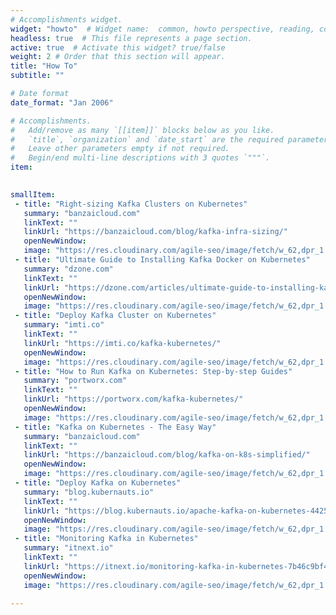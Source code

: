 ```yaml
---
# Accomplishments widget.
widget: "howto"  # Widget name:  common, howto perspective, reading, cd-with-jenkins-and-docker  etc
headless: true  # This file represents a page section.
active: true  # Activate this widget? true/false
weight: 2 # Order that this section will appear.
title: "How To"
subtitle: ""

# Date format
date_format: "Jan 2006"

# Accomplishments.
#   Add/remove as many `[[item]]` blocks below as you like.
#   `title`, `organization` and `date_start` are the required parameters.
#   Leave other parameters empty if not required.
#   Begin/end multi-line descriptions with 3 quotes `"""`.
item:
 

smallItem: 
 - title: "Right-sizing Kafka Clusters on Kubernetes"
   summary: "banzaicloud.com"
   linkText: ""
   linkUrl: "https://banzaicloud.com/blog/kafka-infra-sizing/"
   openNewWindow: 
   image: "https://res.cloudinary.com/agile-seo/image/fetch/w_62,dpr_1.0,d_blank_am8gzx.png/https%3A%2F%2Flogo.clearbit.com%2Fbanzaicloud.com%3Fsize%3D250" 
 - title: "Ultimate Guide to Installing Kafka Docker on Kubernetes"
   summary: "dzone.com"
   linkText: ""
   linkUrl: "https://dzone.com/articles/ultimate-guide-to-installing-kafka-docker-on-kuber"
   openNewWindow: 
   image: "https://res.cloudinary.com/agile-seo/image/fetch/w_62,dpr_1.0,d_blank_am8gzx.png/https%3A%2F%2Flogo.clearbit.com%2Fdzone.com%3Fsize%3D250" 
 - title: "Deploy Kafka Cluster on Kubernetes"
   summary: "imti.co"
   linkText: ""
   linkUrl: "https://imti.co/kafka-kubernetes/"
   openNewWindow: 
   image: "https://res.cloudinary.com/agile-seo/image/fetch/w_62,dpr_1.0,d_blank_am8gzx.png/https%3A%2F%2Flogo.clearbit.com%2Fimti.co%3Fsize%3D250" 
 - title: "How to Run Kafka on Kubernetes: Step-by-step Guides"
   summary: "portworx.com"
   linkText: ""
   linkUrl: "https://portworx.com/kafka-kubernetes/"
   openNewWindow: 
   image: "https://res.cloudinary.com/agile-seo/image/fetch/w_62,dpr_1.0,d_blank_am8gzx.png/https%3A%2F%2Flogo.clearbit.com%2Fportworx.com%3Fsize%3D250" 
 - title: "Kafka on Kubernetes - The Easy Way"
   summary: "banzaicloud.com"
   linkText: ""
   linkUrl: "https://banzaicloud.com/blog/kafka-on-k8s-simplified/"
   openNewWindow: 
   image: "https://res.cloudinary.com/agile-seo/image/fetch/w_62,dpr_1.0,d_blank_am8gzx.png/https%3A%2F%2Flogo.clearbit.com%2Fbanzaicloud.com%3Fsize%3D250" 
 - title: "Deploy Kafka on Kubernetes"
   summary: "blog.kubernauts.io"
   linkText: ""
   linkUrl: "https://blog.kubernauts.io/apache-kafka-on-kubernetes-4425e18daba5"
   openNewWindow: 
   image: "https://res.cloudinary.com/agile-seo/image/fetch/w_62,dpr_1.0,d_blank_am8gzx.png/https%3A%2F%2Flogo.clearbit.com%2Fblog.kubernauts.io%3Fsize%3D250" 
 - title: "Monitoring Kafka in Kubernetes"
   summary: "itnext.io"
   linkText: ""
   linkUrl: "https://itnext.io/monitoring-kafka-in-kubernetes-7b46c9bf42b6"
   openNewWindow: 
   image: "https://res.cloudinary.com/agile-seo/image/fetch/w_62,dpr_1.0,d_blank_am8gzx.png/https%3A%2F%2Flogo.clearbit.com%2Fitnext.io%3Fsize%3D250" 
   
---
```

 